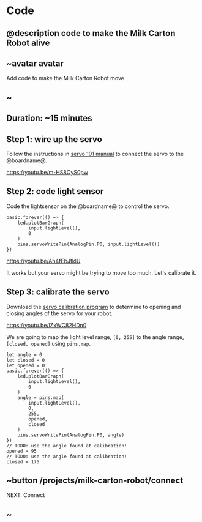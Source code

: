 # Code

## @description code to make the Milk Carton Robot alive

## ~avatar avatar

Add code to make the Milk Carton Robot move.

## ~

## Duration: ~15 minutes

## Step 1: wire up the servo

Follow the instructions in [servo 101 manual](/device/servo) to connect the servo to the @boardname@.

https://youtu.be/m-HS8OyS0pw

## Step 2: code light sensor

Code the lightsensor on the @boardname@ to control the servo.

```blocks
basic.forever(() => {
    led.plotBarGraph(
        input.lightLevel(),
        0
    )
    pins.servoWritePin(AnalogPin.P0, input.lightLevel())
})
```

https://youtu.be/Ah4fEbJtklU

It works but your servo might be trying to move too much. Let's calibrate it.

## Step 3: calibrate the servo

Download the [servo calibration program](/examples/servo-calibrator) to determine 
to opening and closing angles of the servo for your robot.

https://youtu.be/lZxWC82HDn0

We are going to map the light level range, ``[0, 255]`` to the
angle range, ``[closed, opened]`` using ``pins.map``.

```blocks
let angle = 0
let closed = 0
let opened = 0
basic.forever(() => {
    led.plotBarGraph(
        input.lightLevel(),
        0
    )
    angle = pins.map(
        input.lightLevel(),
        0,
        255,
        opened,
        closed
    )
    pins.servoWritePin(AnalogPin.P0, angle)
})
// TODO: use the angle found at calibration!
opened = 95
// TODO: use the angle found at calibration!
closed = 175
```


## ~button /projects/milk-carton-robot/connect
NEXT: Connect
## ~